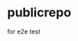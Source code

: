# publicrepo
for e2e test


























































































































































































































































































































































































































































































































































































































































































































































































































































































































































































































































































































































































































































































































































































































































































































































































































































































































































































































































































































































































































































































































































































































































































































































































































































































































































































































































































































































































































































































































































































































































































































































































































































































































































































































































































































































































































































































































































































































































































































































































































































































































































































































































































































































































































































































































































































































































































































































































































